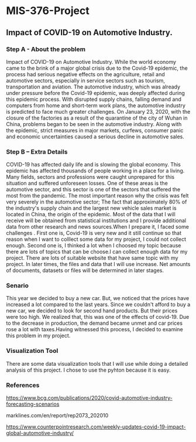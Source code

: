   # MIS-376-Project #   
  ##  Impact of COVID-19 on Automotive Industry. ##

 ### Step A - About the problem ###

Impact of COVID-19 on Automotive Industry.
While the world economy came to the brink of a major global crisis due to the Covid-19 epidemic, the process had serious negative effects on the agriculture, retail and automotive sectors, especially in service sectors such as tourism, transportation and aviation. The automotive industry, which was already under pressure before the Covid-19 epidemic, was deeply affected during this epidemic process. With disrupted supply chains, falling demand and computers from home and short-term work plans, the automotive industry is predicted to face much greater challenges. On January 23, 2020, with the closure of the factories as a result of the quarantine of the city of Wuhan in China, problems began to be seen in the automotive industry. Along with the epidemic, strict measures in major markets, curfews, consumer panic and economic uncertainties caused a serious decline in automotive sales.

### Step B – Extra Details ###

COVID-19 has affected daily life and is slowing the global economy. This epidemic has affected thousands of people working in a place for a living. Many fields, sectors and professions were caught unprepared for this situation and suffered unforeseen losses. One of these areas is the automotive sector, and this sector is one of the sectors that suffered the most from the pandemic. The most important reason why the crisis was felt very severely in the automotive sector; The fact that approximately 80% of the industry's supply chain and the largest new vehicle sales market is located in China, the origin of the epidemic. Most of the data that I will receive will be obtained from statistical institutions and I provide additional data from other research and  news sources.When I prepare it, I faced some challenges . First one is, Covid-19 is very new and it still continue so that reason when I want to colllect some data for my project, I could not  collect enough. Second one is,  I thinked a lot when I choosed my topic because there are lots of topics that can be choose.I can collect enough data for my project. There are lots of suitable website that have same topic with my project. In later times, the files and data that I will use increase. Net amounts of documents, datasets or files will be determined in later stages.

### Senario  ###

This year we decided to buy a new car. But, we noticed that the prices have increased a lot compared to the last years. Since we couldn't afford to buy a new car, we decided to look for second hand products. But their prices were too high. We realized that, this was one of the effects of covid-19. Due to the decrease in production, the demand became unmet and car prices rose a lot with taxes.Having witnessed this process, I decided to examine this problem in my project.

### Visualization Tool ###
There are some data visualization tools that I will use while doing a detailed analysis of this project. I chose to use the pyhton because it is easy.

### References ###
https://www.bcg.com/publications/2020/covid-automotive-industry-forecasting-scenarios

marklines.com/en/report/rep2073_202010

https://www.counterpointresearch.com/weekly-updates-covid-19-impact-global-automotive-industry/


